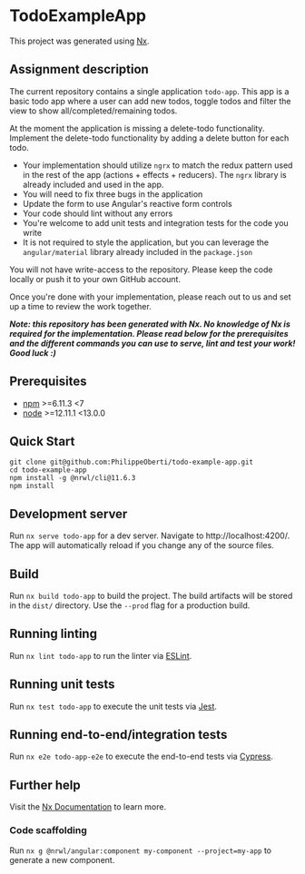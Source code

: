 # TodoExampleApp

This project was generated using [Nx](https://nx.dev).

## Assignment description

The current repository contains a single application `todo-app`. This app is a basic todo app where a user can add new todos, toggle todos and filter the view to show all/completed/remaining todos.

At the moment the application is missing a delete-todo functionality. Implement the delete-todo functionality by adding a delete button for each todo.

- Your implementation should utilize `ngrx` to match the redux pattern used in the rest of the app (actions + effects + reducers). The `ngrx` library is already included and used in the app.
- You will need to fix three bugs in the application
- Update the form to use Angular's reactive form controls
- Your code should lint without any errors
- You're welcome to add unit tests and integration tests for the code you write
- It is not required to style the application, but you can leverage the `angular/material` library already included in the `package.json`

You will not have write-access to the repository. Please keep the code locally or push it to your own GitHub account.

Once you're done with your implementation, please reach out to us and set up a time to review the work together.

**_Note: this repository has been generated with Nx. No knowledge of Nx is required for the implementation. Please read below for the prerequisites and the different commands you can use to serve, lint and test your work! Good luck :)_**

## Prerequisites

- [npm](https://www.npmjs.com/get-npm) >=6.11.3 <7
- [node](https://nodejs.org/en/download/) >=12.11.1 <13.0.0

## Quick Start

```
git clone git@github.com:PhilippeOberti/todo-example-app.git
cd todo-example-app
npm install -g @nrwl/cli@11.6.3
npm install
```

## Development server

Run `nx serve todo-app` for a dev server. Navigate to http://localhost:4200/. The app will automatically reload if you change any of the source files.

## Build

Run `nx build todo-app` to build the project. The build artifacts will be stored in the `dist/` directory. Use the `--prod` flag for a production build.

## Running linting

Run `nx lint todo-app` to run the linter via [ESLint](https://eslint.org).

## Running unit tests

Run `nx test todo-app` to execute the unit tests via [Jest](https://jestjs.io).

## Running end-to-end/integration tests

Run `nx e2e todo-app-e2e` to execute the end-to-end tests via [Cypress](https://www.cypress.io).

## Further help

Visit the [Nx Documentation](https://nx.dev) to learn more.

### Code scaffolding

Run `nx g @nrwl/angular:component my-component --project=my-app` to generate a new component.
